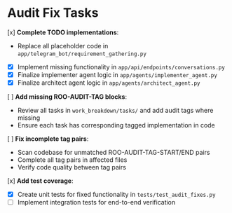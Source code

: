 # Audit Fix Tasks

[x] **Complete TODO implementations**:
- Replace all placeholder code in `app/telegram_bot/requirement_gathering.py`
- [x] Implement missing functionality in `app/api/endpoints/conversations.py`
- [x] Finalize implementer agent logic in `app/agents/implementer_agent.py`
- [x] Finalize architect agent logic in `app/agents/architect_agent.py`

[ ] **Add missing ROO-AUDIT-TAG blocks**:
- Review all tasks in `work_breakdown/tasks/` and add audit tags where missing
- Ensure each task has corresponding tagged implementation in code

[ ] **Fix incomplete tag pairs**:
- Scan codebase for unmatched ROO-AUDIT-TAG-START/END pairs
- Complete all tag pairs in affected files
- Verify code quality between tag pairs

[x] **Add test coverage**:
- [x] Create unit tests for fixed functionality in `tests/test_audit_fixes.py`
- [ ] Implement integration tests for end-to-end verification